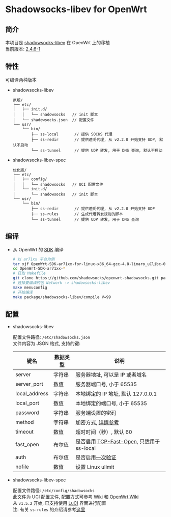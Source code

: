 Shadowsocks-libev for OpenWrt
===

简介
---

 本项目是 [shadowsocks-libev][1] 在 OpenWrt 上的移植  
 当前版本: [2.4.6-1][2]  

特性
---

可编译两种版本  

 - shadowsocks-libev

   ```
   原版/
   ├── etc/
   │   ├── init.d/
   │   │   └── shadowsocks   // init 脚本
   │   └── shadowsocks.json  // 配置文件
   └── usr/
       └── bin/
           ├── ss-local       // 提供 SOCKS 代理
           ├── ss-redir       // 提供透明代理, 从 v2.2.0 开始支持 UDP, 默认不启动
           └── ss-tunnel      // 提供 UDP 转发, 用于 DNS 查询, 默认不启动
   ```

 - shadowsocks-libev-spec

   ```
   优化版/
   ├── etc/
   │   ├── config/
   │   │   └── shadowsocks   // UCI 配置文件
   │   └── init.d/
   │       └── shadowsocks   // init 脚本
   └── usr/
       └── bin/
           ├── ss-redir       // 提供透明代理, 从 v2.2.0 开始支持 UDP
           ├── ss-rules       // 生成代理转发规则的脚本
           └── ss-tunnel      // 提供 UDP 转发, 用于 DNS 查询
   ```

编译
---

 - 从 OpenWrt 的 [SDK][S] 编译

   ```bash
   # 以 ar71xx 平台为例
   tar xjf OpenWrt-SDK-ar71xx-for-linux-x86_64-gcc-4.8-linaro_uClibc-0.9.33.2.tar.bz2
   cd OpenWrt-SDK-ar71xx-*
   # 获取 Makefile
   git clone https://github.com/shadowsocks/openwrt-shadowsocks.git package/shadowsocks-libev
   # 选择要编译的包 Network -> shadowsocks-libev
   make menuconfig
   # 开始编译
   make package/shadowsocks-libev/compile V=99
   ```

配置
---

 - shadowsocks-libev

   配置文件路径: `/etc/shadowsocks.json`  
   文件内容为 JSON 格式, 支持的键:  

   键名           | 数据类型   | 说明
   ---------------|------------|-----------------------------------------------
   server         | 字符串     | 服务器地址, 可以是 IP 或者域名
   server_port    | 数值       | 服务器端口号, 小于 65535
   local_address  | 字符串     | 本地绑定的 IP 地址, 默认 127.0.0.1
   local_port     | 数值       | 本地绑定的端口号, 小于 65535
   password       | 字符串     | 服务端设置的密码
   method         | 字符串     | 加密方式, [详情参考][E]
   timeout        | 数值       | 超时时间（秒）, 默认 60
   fast_open      | 布尔值     | 是否启用 [TCP-Fast-Open][F], 只适用于 ss-local
   auth           | 布尔值     | 是否启用[一次验证][A]
   nofile         | 数值       | 设置 Linux ulimit

 - shadowsocks-libev-spec

   配置文件路径: `/etc/config/shadowsocks`  
   此文件为 UCI 配置文件, 配置方式可参考 [Wiki][U] 和 [OpenWrt Wiki][O]  
   从 `v1.5.2` 开始, 已支持使用 [LuCI][L] 界面进行配置  
   注: 有关 `ss-rules` 的介绍请参考[这里][I]


  [1]: https://github.com/shadowsocks/shadowsocks-libev
  [2]: https://sourceforge.net/projects/openwrt-dist/files/shadowsocks-libev/ "预编译 IPK 下载"
  [A]: https://shadowsocks.org/en/spec/one-time-auth.html
  [E]: https://github.com/shadowsocks/openwrt-shadowsocks/wiki/Encrypt-method
  [F]: https://github.com/shadowsocks/shadowsocks/wiki/TCP-Fast-Open
  [I]: https://github.com/shadowsocks/openwrt-shadowsocks/wiki/Instruction-of-ss-rules
  [L]: https://github.com/aa65535/openwrt-dist-luci "luci-app-shadowsocks-spec"
  [O]: https://wiki.openwrt.org/doc/uci
  [S]: https://wiki.openwrt.org/doc/howto/obtain.firmware.sdk
  [U]: https://github.com/shadowsocks/openwrt-shadowsocks/wiki/Use-UCI-system
